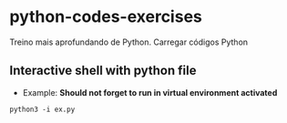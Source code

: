 # python-codes-exercises
Treino mais aprofundando de Python. Carregar códigos Python

## Interactive shell with python file
- Example: **Should not forget to run in virtual environment activated**
```
python3 -i ex.py
```

